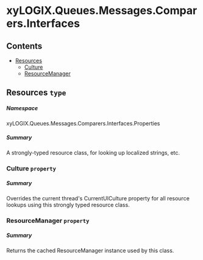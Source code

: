 ﻿<a name='assembly'></a>
# xyLOGIX.Queues.Messages.Comparers.Interfaces

## Contents

- [Resources](#T-xyLOGIX-Queues-Messages-Comparers-Interfaces-Properties-Resources 'xyLOGIX.Queues.Messages.Comparers.Interfaces.Properties.Resources')
  - [Culture](#P-xyLOGIX-Queues-Messages-Comparers-Interfaces-Properties-Resources-Culture 'xyLOGIX.Queues.Messages.Comparers.Interfaces.Properties.Resources.Culture')
  - [ResourceManager](#P-xyLOGIX-Queues-Messages-Comparers-Interfaces-Properties-Resources-ResourceManager 'xyLOGIX.Queues.Messages.Comparers.Interfaces.Properties.Resources.ResourceManager')

<a name='T-xyLOGIX-Queues-Messages-Comparers-Interfaces-Properties-Resources'></a>
## Resources `type`

##### Namespace

xyLOGIX.Queues.Messages.Comparers.Interfaces.Properties

##### Summary

A strongly-typed resource class, for looking up localized strings, etc.

<a name='P-xyLOGIX-Queues-Messages-Comparers-Interfaces-Properties-Resources-Culture'></a>
### Culture `property`

##### Summary

Overrides the current thread's CurrentUICulture property for all
  resource lookups using this strongly typed resource class.

<a name='P-xyLOGIX-Queues-Messages-Comparers-Interfaces-Properties-Resources-ResourceManager'></a>
### ResourceManager `property`

##### Summary

Returns the cached ResourceManager instance used by this class.
